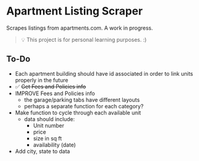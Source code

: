 # Apartment Listing Scraper

Scrapes listings from apartments.com. A work in progress.


> :bulb: This project is for personal learning purposes. :)


## To-Do
- Each apartment building should have id associated in order to link units properly in the future
- :white_check_mark: ~~Get Fees and Policies info~~
- IMPROVE Fees and Policies info
    - the garage/parking tabs have different layouts
    - perhaps a separate function for each category?
- Make function to cycle through each available unit
    - data should include:
        - Unit number
        - price
        - size in sq ft
        - availability (date)
- Add city, state to data
